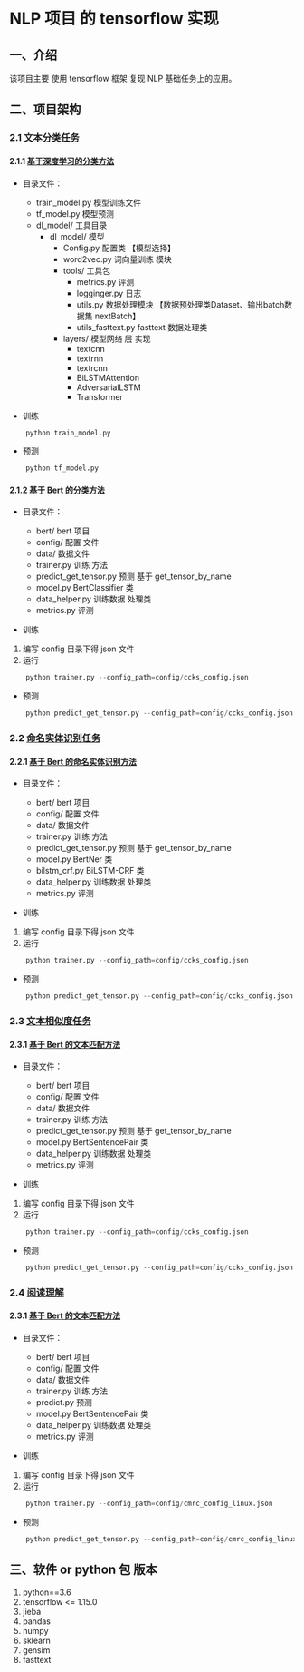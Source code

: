# NLP 项目 的  tensorflow 实现

## 一、介绍

该项目主要 使用 tensorflow 框架 复现 NLP 基础任务上的应用。

## 二、项目架构

### 2.1 [文本分类任务](textClassifier/)

#### 2.1.1 [基于深度学习的分类方法](textClassifier/DL/)

- 目录文件：
  - train_model.py          模型训练文件
  - tf_model.py             模型预测
  - dl_model/               工具目录
    - dl_model/             模型
      - Config.py           配置类 【模型选择】
      - word2vec.py         词向量训练 模块
      - tools/              工具包
        - metrics.py        评测
        - logginger.py      日志
        - utils.py          数据处理模块 【数据预处理类Dataset、输出batch数据集 nextBatch】
        - utils_fasttext.py fasttext 数据处理类
      - layers/             模型网络 层 实现
        - textcnn  
        - textrnn
        - textrcnn
        - BiLSTMAttention
        - AdversarialLSTM
        - Transformer    

- 训练

```s
    python train_model.py
```

- 预测

```s
    python tf_model.py
```

#### 2.1.2 [基于 Bert 的分类方法](textClassifier/bert_task/)

- 目录文件：
  - bert/                   bert 项目
  - config/                 配置 文件
  - data/                   数据文件
  - trainer.py              训练 方法
  - predict_get_tensor.py   预测 基于 get_tensor_by_name
  - model.py                BertClassifier  类
  - data_helper.py          训练数据 处理类
  - metrics.py              评测

- 训练

1. 编写 config 目录下得 json 文件
2. 运行
```s
    python trainer.py --config_path=config/ccks_config.json
```

- 预测

```s
    python predict_get_tensor.py --config_path=config/ccks_config.json
```

### 2.2 [命名实体识别任务](NER/)

#### 2.2.1 [基于 Bert 的命名实体识别方法](textClassifier/ner_bert/)

- 目录文件：
  - bert/                   bert 项目
  - config/                 配置 文件
  - data/                   数据文件
  - trainer.py              训练 方法
  - predict_get_tensor.py   预测 基于 get_tensor_by_name
  - model.py                BertNer  类
  - bilstm_crf.py           BiLSTM-CRF 类
  - data_helper.py          训练数据 处理类
  - metrics.py              评测

- 训练

1. 编写 config 目录下得 json 文件
2. 运行
```s
    python trainer.py --config_path=config/ccks_config.json
```

- 预测

```s
    python predict_get_tensor.py --config_path=config/ccks_config.json
```

### 2.3 [文本相似度任务](Sim/)

#### 2.3.1 [基于 Bert 的文本匹配方法](textClassifier/sim_bert/)

- 目录文件：
  - bert/                   bert 项目
  - config/                 配置 文件
  - data/                   数据文件
  - trainer.py              训练 方法
  - predict_get_tensor.py   预测 基于 get_tensor_by_name
  - model.py                BertSentencePair  类
  - data_helper.py          训练数据 处理类
  - metrics.py              评测

- 训练

1. 编写 config 目录下得 json 文件
2. 运行
```s
    python trainer.py --config_path=config/ccks_config.json
```

- 预测

```s
    python predict_get_tensor.py --config_path=config/ccks_config.json
```

### 2.4 [阅读理解](Sim/)

#### 2.3.1 [基于 Bert 的文本匹配方法](textClassifier/machine_reading/)

- 目录文件：
  - bert/                   bert 项目
  - config/                 配置 文件
  - data/                   数据文件
  - trainer.py              训练 方法
  - predict.py              预测
  - model.py                BertSentencePair  类
  - data_helper.py          训练数据 处理类
  - metrics.py              评测

- 训练

1. 编写 config 目录下得 json 文件
2. 运行
```s
    python trainer.py --config_path=config/cmrc_config_linux.json
```

- 预测

```s
    python predict_get_tensor.py --config_path=config/cmrc_config_linux.json
```

## 三、软件 or python 包 版本

1.  python==3.6
2.  tensorflow <= 1.15.0
3.  jieba
4.  pandas
5.  numpy
6.  sklearn
7.  gensim
8.  fasttext

